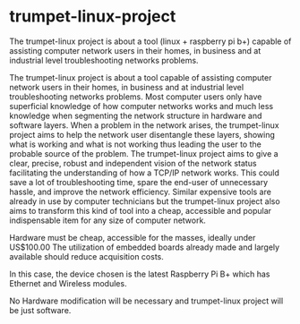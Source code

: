 # trumpet-linux-project
The trumpet-linux project is about a tool (linux + raspberry pi b+) capable of assisting computer network users in their homes, in business and at industrial level troubleshooting networks problems.

The trumpet-linux project is about a tool capable of assisting computer network users in their homes, in business and at industrial level troubleshooting networks problems.
Most computer users only have superficial knowledge of how computer networks works and much less knowledge when segmenting the network structure in hardware and software layers. When a problem in the network arises, the trumpet-linux project aims to help the network user disentangle these layers, showing what is working and what is not working thus leading the user to the probable source of the problem.
The trumpet-linux project aims to give a clear, precise, robust and independent vision of the network status facilitating the understanding of how a TCP/IP network works. This could save a lot of troubleshooting time, spare the end-user of unnecessary hassle, and improve the network efficiency.
Similar expensive tools are already in use by computer technicians but the trumpet-linux project also aims to transform this kind of tool into a cheap, accessible and popular indispensable item for any size of computer network.

Hardware must be cheap, accessible for the masses, ideally under US$100.00 
The utilization of embedded boards already made and largely available should reduce acquisition costs. 

In this case, the device chosen is the latest Raspberry Pi B+ which has Ethernet and Wireless modules.

No Hardware modification will be necessary and trumpet-linux project will be just software. 
